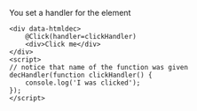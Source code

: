 You set a handler for the element
````
<div data-htmldec>
    @Click(handler=clickHandler)
    <div>Click me</div>
</div>
<script>
// notice that name of the function was given
decHandler(function clickHandler() {
    console.log('I was clicked');
});
</script>
````